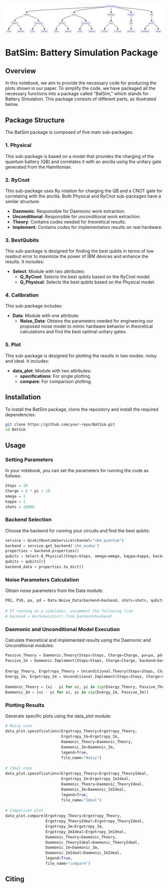 ![BatSim Package Overview](BatSim_Package_Overview.png)


# BatSim: Battery Simulation Package

## Overview

In this notebook, we aim to provide the necessary code for producing the plots shown in our paper. To simplify the code, we have packaged all the necessary functions into a package called "BatSim," which stands for Battery Simulation. This package consists of different parts, as illustrated below.

## Package Structure

The BatSim package is composed of five main sub-packages:

### 1. Physical
This sub-package is based on a model that provides the charging of the quantum battery (QB) and correlates it with an ancilla using the unitary gate generated from the Hamiltonian.

### 2. RyCnot
This sub-package uses Ry rotation for charging the QB and a CNOT gate for correlating with the ancilla. Both Physical and RyCnot sub-packages have a similar structure:
- **Daemonic**: Responsible for Daemonic work extraction.
- **Unconditional**: Responsible for unconditional work extraction.
- **Theory**: Contains codes needed for theoretical results.
- **Implement**: Contains codes for implementation results on real hardware.

### 3. BestQubits
This sub-package is designed for finding the best qubits in terms of low readout error to maximize the power of IBM devices and enhance the results. It includes:
- **Select**: Module with two attributes:
  - **Q_RyCnot**: Selects the best qubits based on the RyCnot model.
  - **Q_Physical**: Selects the best qubits based on the Physical model.

### 4. Calibration
This sub-package includes:
- **Data**: Module with one attribute:
  - **Noise_Data**: Obtains the parameters needed for engineering our proposed noise model to mimic hardware behavior in theoretical calculations and find the best optimal unitary gates.

### 5. Plot
This sub-package is designed for plotting the results in two modes: noisy and ideal. It includes:
- **data_plot**: Module with two attributes:
  - **specifications**: For single plotting.
  - **compare**: For comparison plotting.

## Installation

To install the BatSim package, clone the repository and install the required dependencies:

```bash
git clone https://github.com/your-repo/BatSim.git
cd BatSim
```

## Usage

### Setting Parameters

In your notebook, you can set the parameters for running the code as follows:

```python
Steps = 10
Charge = 6 * pi / 10
omega = 1
kappa = 1
shots = 10000
```

### Backend Selection

Choose the backend for running your circuits and find the best qubits:

```python
service = QiskitRuntimeService(channel="ibm_quantum")
backend = service.get_backend('ibm_osaka')
properties = backend.properties()
qubits = Select.Q_Physical(Steps=Steps, omega=omega, kappa=kappa, backend=backend)
qubits = qubits[0]
backend_data = properties.to_dict()
```

### Noise Parameters Calculation

Obtain noise parameters from the Data module:

```python
P01, P10, pa, pd = Data.Noise_Data(backend=backend, shots=shots, qubits=qubits, simulator=True)

# If running on a simulator, uncomment the following line
# backend = AerSimulator().from_backend(backend)
```

### Daemonic and Unconditional Model Execution

Calculate theoretical and implemented results using the Daemonic and Unconditional modules:

```python
Passive_Theory = Daemonic.Theory(Steps=Steps, Charge=Charge, pa=pa, pd=pd, P01=P01, P10=P10)
Passive_Im = Daemonic.Implement(Steps=Steps, Charge=Charge, backend=backend, shots=shots, qubits=qubits)

Energy_Theory, Ergotropy_Theory = Unconditional.Theory(Steps=Steps, Charge=Charge, pa=pa, pd=pd)
Energy_Im, Ergotropy_Im = Unconditional.Implement(Steps=Steps, Charge=Charge, backend=backend, shots=shots, qubits=qubits)

Daemonic_Theory = [xi - yi for xi, yi in zip(Energy_Theory, Passive_Theory)]
Daemonic_Im = [xi - yi for xi, yi in zip(Energy_Im, Passive_Im)]
```

### Plotting Results

Generate specific plots using the data_plot module:

```python
# Noisy case
data_plot.specefications(Ergotropy_Theory=Ergotropy_Theory, 
                         Ergotropy_Im=Ergotropy_Im, 
                         Daemonic_Theory=Daemonic_Theory, 
                         Daemonic_Im=Daemonic_Im, 
                         legend=True, 
                         file_name="Noisy")

# Ideal case
data_plot.specefications(Ergotropy_Theory=Ergotropy_TheoryIdeal, 
                         Ergotropy_Im=Ergotropy_ImIdeal, 
                         Daemonic_Theory=Daemonic_TheoryIdeal, 
                         Daemonic_Im=Daemonic_ImIdeal, 
                         legend=True, 
                         file_name="Ideal")

# Comparison plot
data_plot.compare(Ergotropy_Theory=Ergotropy_Theory, 
                  Ergotropy_TheoryIdeal=Ergotropy_TheoryIdeal, 
                  Ergotropy_Im=Ergotropy_Im, 
                  Ergotropy_ImIdeal=Ergotropy_ImIdeal,
                  Daemonic_Theory=Daemonic_Theory,  
                  Daemonic_TheoryIdeal=Daemonic_TheoryIdeal, 
                  Daemonic_Im=Daemonic_Im, 
                  Daemonic_ImIdeal=Daemonic_ImIdeal, 
                  legend=True, 
                  file_name="compare")
```


## Citing 



```

